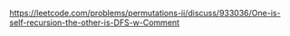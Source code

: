 https://leetcode.com/problems/permutations-ii/discuss/933036/One-is-self-recursion-the-other-is-DFS-w-Comment